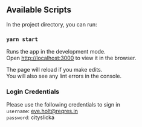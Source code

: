 ## Available Scripts

In the project directory, you can run:

### `yarn start`

Runs the app in the development mode.\
Open [http://localhost:3000](http://localhost:3000) to view it in the browser.

The page will reload if you make edits.\
You will also see any lint errors in the console.

### Login Credentials

Please use the following credentials to sign in\
`username`: eve.holt@reqres.in \
`password`: cityslicka